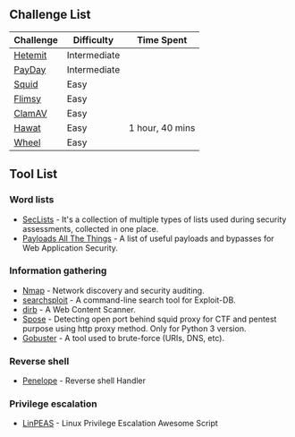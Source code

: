 
## Challenge List

|Challenge|Difficulty|Time Spent|
|-|-|-|
|[Hetemit](Proving%20Grounds%20Practice/Hetemit.md)|Intermediate|
|[PayDay](Proving%20Grounds%20Practice/PayDay.md)|Intermediate|
|[Squid](Proving%20Grounds%20Practice/Squid.md)|Easy|
|[Flimsy](Proving%20Grounds%20Practice/Flimsy.md)|Easy|
|[ClamAV](Proving%20Grounds%20Practice/ClamAV.md)|Easy|
|[Hawat](Proving%20Grounds%20Practice/Hawat.md)|Easy|1 hour, 40 mins|
|[Wheel](Proving%20Grounds%20Practice/Wheel.md)|Easy||


## Tool List

### Word lists

- [SecLists](https://github.com/danielmiessler/SecLists/tree/master) - It's a collection of multiple types of lists used during security assessments, collected in one place.
- [Payloads All The Things](https://github.com/swisskyrepo/PayloadsAllTheThings/tree/master) - A list of useful payloads and bypasses for Web Application Security.

### Information gathering
- [Nmap](https://nmap.org/) - Network discovery and security auditing.
- [searchsploit](https://www.exploit-db.com/) - A command-line search tool for Exploit-DB.
- [dirb](https://dirb.sourceforge.net/) - A Web Content Scanner.
- [Spose](https://github.com/aancw/spose) - Detecting open port behind squid proxy for CTF and pentest purpose using http proxy method. Only for Python 3 version.
- [Gobuster](https://github.com/OJ/gobuster) - A tool used to brute-force (URIs, DNS, etc).

### Reverse shell
- [Penelope](https://github.com/brightio/penelope) - Reverse shell Handler

### Privilege escalation
- [LinPEAS](https://github.com/peass-ng/PEASS-ng/tree/master/linPEAS) - Linux Privilege Escalation Awesome Script

